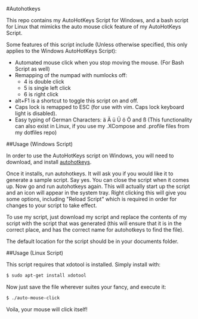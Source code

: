 #Autohotkeys

This repo contains my AutoHotKeys Script for Windows, and a bash script for
Linux that mimicks the auto mouse click feature of my AutoHotKeys Script.

Some features of this script include (Unless otherwise specified, this only
applies to the Windows AutoHotKeys Script):
* Automated mouse click when you stop moving the mouse. (For Bash Script as well)
* Remapping of the numpad with numlocks off:
    * 4 is double click
    * 5 is single left click
    * 6 is right click
* alt+F1 is a shortcut to toggle this script on and off.
* Caps lock is remapped to ESC (for use with vim. Caps lock keyboard light is
  disabled).
* Easy typing of German Characters: ä Ä ü Ü ö Ö and ß (This functionality can
  also exist in Linux, if you use my .XCompose and .profile files from my dotfiles repo)

##Usage (Windows Script)

In order to use the AutoHotKeys script on Windows, you will need to download, and install
[autohotkeys](https://github.com/AutoHotkey/AutoHotkey/releases/download/v1.0.48.05/AutoHotkey104805_Install.exe).

Once it installs, run autohotkeys. It will ask you if you would like it to
generate a sample script. Say yes. You can close the script when it comes up.
Now go and run autohotkeys again. This will actually start up the script and an
icon will appear in the system tray. Right clicking this will give you some
options, including "Reload Script" which is required in order for changes to
your script to take effect.

To use my script, just download my script and replace the contents of my script
with the script that was generated (this will ensure that it is in the correct
place, and has the correct name for autohotkeys to find the file).

The default location for the script should be in your documents folder.


##Usage (Linux Script)

This script requires that xdotool is installed. Simply install with:

```bash
$ sudo apt-get install xdotool
```

Now just save the file wherever suites your fancy, and execute it:

```bash
$ ./auto-mouse-click
```

Voila, your mouse will click itself!
